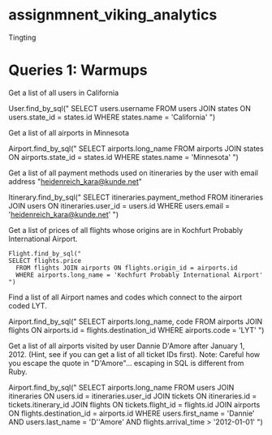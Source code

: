 # assignmnent_viking_analytics

Tingting

# Queries 1: Warmups

Get a list of all users in California

  User.find_by_sql("
  SELECT users.username
    FROM users JOIN states ON users.state_id = states.id
    WHERE states.name = 'California'
  ")

Get a list of all airports in Minnesota

  Airport.find_by_sql("
  SELECT airports.long_name
    FROM airports JOIN states ON airports.state_id = states.id
    WHERE states.name = 'Minnesota'
  ")

Get a list of all payment methods used on itineraries by the user with email address "heidenreich_kara@kunde.net"

  Itinerary.find_by_sql("
  SELECT itineraries.payment_method
    FROM itineraries JOIN users ON itineraries.user_id = users.id
    WHERE users.email = 'heidenreich_kara@kunde.net'
  ")

Get a list of prices of all flights whose origins are in Kochfurt Probably International Airport.
  
    Flight.find_by_sql("
    SELECT flights.price
      FROM flights JOIN airports ON flights.origin_id = airports.id
      WHERE airports.long_name = 'Kochfurt Probably International Airport'
    ")

Find a list of all Airport names and codes which connect to the airport coded LYT.

  Airport.find_by_sql("
  SELECT airports.long_name, code
    FROM airports JOIN flights ON airports.id = flights.destination_id
    WHERE airports.code = 'LYT'
  ")

Get a list of all airports visited by user Dannie D'Amore after January 1, 2012. (Hint, see if you can get a list of all ticket IDs first). Note: Careful how you escape the quote in "D'Amore"... escaping in SQL is different from Ruby.

  Airport.find_by_sql("
  SELECT airports.long_name
    FROM users 
    JOIN itineraries ON users.id = itineraries.user_id
    JOIN tickets ON itineraries.id = tickets.itinerary_id
    JOIN flights ON tickets.flight_id = flights.id
    JOIN airports ON flights.destination_id = airports.id
    WHERE users.first_name = 'Dannie' AND users.last_name = 'D''Amore' AND flights.arrival_time > '2012-01-01'
  ")
